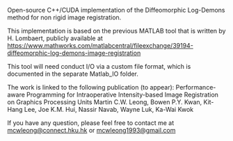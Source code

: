 Open-source C++/CUDA implementation of the Diffeomorphic Log-Demons method for non rigid image registration.


This implementation is based on the previous MATLAB tool that is written by H. Lombaert, publicly available at https://www.mathworks.com/matlabcentral/fileexchange/39194-diffeomorphic-log-demons-image-registration

This tool will need conduct I/O via a custom file format, which is documented in the separate Matlab_IO folder.

The work is linked to the following publication (to appear): 
Performance-aware Programming for Intraoperative Intensity-based Image Registration on Graphics Processing Units
Martin C.W. Leong, Bowen P.Y. Kwan, Kit-Hang Lee, Joe K.M. Hui, Nassir Navab, Wayne Luk, Ka-Wai Kwok

If you have any question, please feel free to contact me at mcwleong@connect.hku.hk or mcwleong1993@gmail.com


